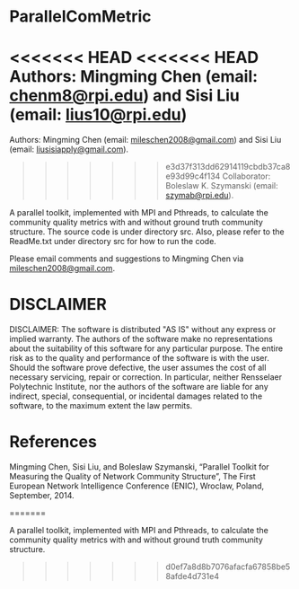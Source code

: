 ParallelComMetric
=================
<<<<<<< HEAD
<<<<<<< HEAD
Authors: Mingming Chen (email: chenm8@rpi.edu) and Sisi Liu (email: lius10@rpi.edu)
=======
Authors: Mingming Chen (email: mileschen2008@gmail.com) and Sisi Liu (email: liusisiapply@gmail.com).
>>>>>>> e3d37f313dd62914119cbdb37ca8e93d99c4f134
Collaborator: Boleslaw K. Szymanski (email: szymab@rpi.edu).

A parallel toolkit, implemented with MPI and Pthreads, to calculate the community quality metrics with and without ground truth community structure. The source code is under directory src. Also, please refer to the ReadMe.txt under directory src for how to run the code.

Please email comments and suggestions to Mingming Chen via mileschen2008@gmail.com.



DISCLAIMER
=================
DISCLAIMER: The software is distributed "AS IS" without any express or implied warranty. The authors of the software make no representations about the suitability of this software for any particular purpose. The entire risk as to the quality and performance of the software is with the user. Should the software prove defective, the user assumes the cost of all necessary servicing, repair or correction. In particular, neither Rensselaer Polytechnic Institute, nor the authors of the software are liable for any indirect, special, consequential, or incidental damages related to the software, to the maximum extent the law permits.


References
=================
Mingming Chen, Sisi Liu, and Boleslaw Szymanski, “Parallel Toolkit for Measuring the Quality of Network Community Structure”, The First European Network Intelligence Conference (ENIC), Wroclaw, Poland, September, 2014.




=======

A parallel toolkit, implemented with MPI and Pthreads, to calculate the community quality metrics with and without ground truth community structure.
>>>>>>> d0ef7a8d8b7076afacfa67858be58afde4d731e4

